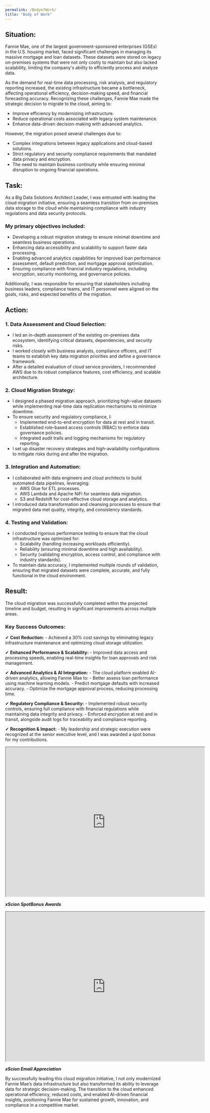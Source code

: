 ```yaml
---
permalink: /BodyofWork/
title: "Body of Work"
---
```


## Situation:

Fannie Mae, one of the largest government-sponsored enterprises (GSEs) in the U.S. housing market, faced significant challenges in managing its massive mortgage and loan datasets. These datasets were stored on legacy on-premises systems that were not only costly to maintain but also lacked scalability, limiting the company's ability to efficiently process and analyze data.

As the demand for real-time data processing, risk analysis, and regulatory reporting increased, the existing infrastructure became a bottleneck, affecting operational efficiency, decision-making speed, and financial forecasting accuracy. Recognizing these challenges, Fannie Mae made the strategic decision to migrate to the cloud, aiming to:

- Improve efficiency by modernizing infrastructure.
- Reduce operational costs associated with legacy system maintenance.
- Enhance data-driven decision-making with advanced analytics.

However, the migration posed several challenges due to:

- Complex integrations between legacy applications and cloud-based solutions.
- Strict regulatory and security compliance requirements that mandated data privacy and encryption.
- The need to maintain business continuity while ensuring minimal disruption to ongoing financial operations.

## Task:

As a Big Data Solutions Architect Leader, I was entrusted with leading the cloud migration initiative, ensuring a seamless transition from on-premises data storage to the cloud while maintaining compliance with industry regulations and data security protocols.
### My primary objectives included:

- Developing a robust migration strategy to ensure minimal downtime and seamless business operations.
- Enhancing data accessibility and scalability to support faster data processing.
- Enabling advanced analytics capabilities for improved loan performance assessment, default prediction, and mortgage approval optimization.
- Ensuring compliance with financial industry regulations, including encryption, security monitoring, and governance policies.

Additionally, I was responsible for ensuring that stakeholders including business leaders, compliance teams, and IT personnel were aligned on the goals, risks, and expected benefits of the migration.

## Action:
 
### 1. Data Assessment and Cloud Selection:
- I led an in-depth assessment of the existing on-premises data ecosystem, identifying critical datasets, dependencies, and security risks.
- I worked closely with business analysts, compliance officers, and IT teams to establish key data migration priorities and define a governance framework.
- After a detailed evaluation of cloud service providers, I recommended AWS due to its robust compliance features, cost efficiency, and scalable architecture.

### 2. Cloud Migration Strategy:
- I designed a phased migration approach, prioritizing high-value datasets while implementing real-time data replication mechanisms to minimize downtime.
- To ensure security and regulatory compliance, I:
    - Implemented end-to-end encryption for data at rest and in transit.
    - Established role-based access controls (RBAC) to enforce data governance policies.
    - Integrated audit trails and logging mechanisms for regulatory reporting.
- I set up disaster recovery strategies and high-availability configurations to mitigate risks during and after the migration.

### 3. Integration and Automation:
- I collaborated with data engineers and cloud architects to build automated data pipelines, leveraging:
    - AWS Glue for ETL processes.
    - AWS Lambda and Apache NiFi for seamless data migration.
    - S3 and Redshift for cost-effective cloud storage and analytics.
- I introduced data transformation and cleansing processes to ensure that migrated data met quality, integrity, and consistency standards.

### 4. Testing and Validation:
- I conducted rigorous performance testing to ensure that the cloud infrastructure was optimized for:
    - Scalability (handling increasing workloads efficiently).
    - Reliability (ensuring minimal downtime and high availability).
    - Security (validating encryption, access control, and compliance with industry standards).
- To maintain data accuracy, I implemented multiple rounds of validation, ensuring that migrated datasets were complete, accurate, and fully functional in the cloud environment.

## Result:

The cloud migration was successfully completed within the projected timeline and budget, resulting in significant improvements across multiple areas.

### Key Success Outcomes:

✔ **Cost Reduction:**
    - Achieved a 30% cost savings by eliminating legacy infrastructure maintenance and optimizing cloud storage utilization.

✔ **Enhanced Performance & Scalability:**
    - Improved data access and processing speeds, enabling real-time insights for loan approvals and risk management.

✔ **Advanced Analytics & AI Integration:**
    - The cloud platform enabled AI-driven analytics, allowing Fannie Mae to:
        - Better assess loan performance using machine learning models.
        - Predict mortgage defaults with increased accuracy.
        - Optimize the mortgage approval process, reducing processing time.

✔ **Regulatory Compliance & Security:**
    - Implemented robust security controls, ensuring full compliance with financial regulations while maintaining data integrity and privacy.
    - Enforced encryption at rest and in transit, alongside audit logs for traceability and compliance reporting.
    
✔ **Recognition & Impact:**
    - My leadership and strategic execution were recognized at the senior executive level, and I was awarded a spot bonus for my contributions.

<iframe src="https://drive.google.com/file/d/1EduU6IJPRGJacsRgzhM0n9xowrL9Yrb1/preview" width="640" height="480" allow="autoplay"></iframe>

_**xScion SpotBonus Awards**_

<iframe src="https://drive.google.com/file/d/1CzKOJn5VwFvZkq1j59AWseSgazZ2T2Y8/preview" width="640" height="480" allow="autoplay"></iframe>

_**xScion Email Appreciation**_

By successfully leading this cloud migration initiative, I not only modernized Fannie Mae’s data infrastructure but also transformed its ability to leverage data for strategic decision-making. The transition to the cloud enhanced operational efficiency, reduced costs, and enabled AI-driven financial insights, positioning Fannie Mae for sustained growth, innovation, and compliance in a competitive market.

[FannieMae Migration to AWS]: https://www.nextplatform.com/2021/12/09/fannie-mae-moves-more-mission-critical-mortgage-work-to-aws



